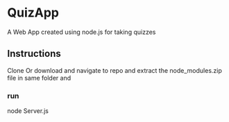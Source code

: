 # QuizApp
A Web App created using node.js for taking quizzes

## Instructions
Clone Or download and navigate to repo and
extract the node_modules.zip file in same folder and
### run
node Server.js
